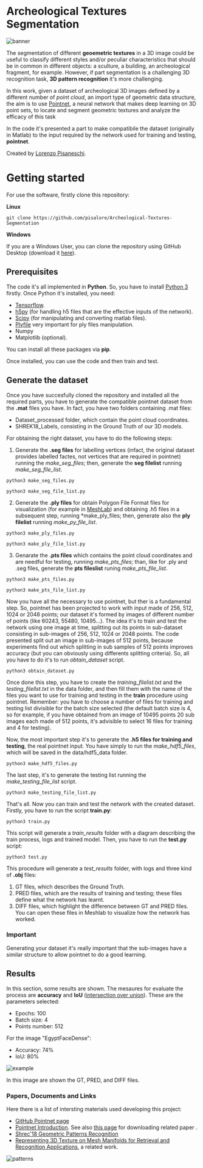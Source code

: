 # Archeological Textures Segmentation

![banner](https://github.com/pisalore/Archeological-Textures-Segmentation/blob/master/doc/ATS.png)

The segmentation of different **geoemetric textures** in a 3D image could be useful to classify different styles and/or peculiar characteristics that should be in common in different objects: a sculture, a building, an archeological fragment, for example. However, if part segmentation is a challenging 3D recognition task, **3D pattern recognition** it's more challenging. 

In this work, given a dataset of archeological 3D images defined by a different number of *point cloud*, an import type of geometric data structure, the aim is to use [Pointnet](https://github.com/charlesq34/pointnet), a neural network that makes deep learning on 3D point sets, to locate and segment geometric textures and analyze the efficacy of this task

In the code it's presented a part to make compatibile the dataset (originally in Matlab) to the input required by the network used for training and testing, **pointnet**. 

Created by [Lorenzo Pisaneschi](https://www.linkedin.com/in/lorenzo-pisaneschi-aaa4b3123).

# Getting started

For use the software, firstly clone this repository:

**Linux**
```
git clone https://github.com/pisalore/Archeological-Textures-Segmentation
```

**Windows**

If you are a Windows User, you can clone the repository using GitHub Desktop (download it [here](https://desktop.github.com/)).

## Prerequisites

The code it's all implemented in **Python**. So, you have to install [Python 3](https://www.python.org/downloads/) firstly.
Once Python it's installed, you need:

- [Tensorflow](https://www.tensorflow.org/).
- [h5py](https://github.com/h5py/h5py) (for handling h5 files that are the effective inputs of the network).
- [Scipy](https://www.scipy.org/index.html) (for manipulating and converting matlab files).
- [Plyfile](https://pypi.org/project/plyfile/) very important for ply files manipulation.
- Numpy
- Matplotlib (optional).

You can install all these packages via **pip**.

Once installed, you can use the code and then train and test.

## Generate the dataset

Once you have succesfully cloned the repository and installed all the required parts, you have to generate the compatible pointnet dataset from the **.mat** files you have. In fact, you have two folders containing .mat files:

- Dataset_processed folder, which contain the point cloud coordinates.
- SHREK18_Labels, consisting in the Ground Truth of our 3D models.

For obtaining the right dataset, you have to do the following steps:

1. Generate the **.seg files** for labelling vertices (infact, the original dataset provides labelled factes, not vertices that are required in pointnet) running the *make_seg_files*; then, generate the **seg filelist** running *make_seg_file_list*.
```
python3 make_seg_files.py
```
```
python3 make_seg_file_list.py
```

2. Generate the **.ply files** for obtain Polygon File Format files for visualization (for example in [MeshLab](http://www.meshlab.net/#download)) and obtaining .h5 files in a subsequent step, running *make_ply_files; then, generate also the 
**ply filelist** running *make_py_file_list*.
```
python3 make_ply_files.py
```
```
python3 make_ply_file_list.py
```

3. Genarate the **.pts files** which contains the point cloud coordinates and are needful for testing, running *make_pts_files*; than, like for .ply and .seg files, generate the **pts fileslist** runing *make_pts_file_list*.
```
python3 make_pts_files.py
```
```
python3 make_pts_file_list.py
```

Now you have all the necessary to use pointnet, but ther is a fundamental step.
So, pointnet has been projected to work with input made of 256, 512, 1024 or 2048 points; our dataset it's formed by images of different number of points (like 60243, 55480, 10495...). The idea it's to train and test the network using one image at time, splitting out its points in sub-dataset consisting in sub-images of 256, 512, 1024 or 2048 points. 
The code presented split out an image in sub-images of 512 points, because experiments find out which splitting in sub samples of 512 points improves accuracy (but you can obviously using differents splitting criteria).
So, all you have to do it's to run *obtain_dataset* script.
```
python3 obtain_dataset.py
```
Once done this step, you have to create the *training_filelist.txt* and the *testing_filellst.txt* in the data folder, and then fill them with the name of the files you want to use for training and testing in the **train** procedure using pointnet. Remember: you have to choose a number of files for training and testing list divisible for the batch size selected (the default batch size is 4, so for example, if you have obtained from an image of 
10495 points 20 sub images each made of 512 points, it's advisible to select 16 files for training and 4 for testing).

Now, the most important step it's to generate the **.h5 files for training and testing**, the real pointnet input. You have simply to run the *make_hdf5_files*, which will be saved in the data/hdf5_data folder.

```
python3 make_hdf5_files.py
```
The last step, it's to generate the testing list running the *make_testing_file_list* script.
```
python3 make_testing_file_list.py
```
That's all. Now you can train and test the network with the created dataset.
Firstly, you have to run the script **train.py**:

```
python3 train.py
```
This script will generate a *train_results* folder with a diagram describing the train process, logs and trained model.
Then, you have to run the **test.py** script:
```
python3 test.py
```
This procedure will generate a *test_results* folder, with logs and three kind of **.obj** files:
1. GT files, which describes the Ground Truth.
2. PRED files, which are the results of training and testing; these files define what the network has learnt.
3. DIFF files, which highlight the difference between GT and PRED files.
You can open these files in Meshlab to visualize how the network has worked.

### Important

Generating your dataset it's really important that the sub-images have a similar structure to allow pointnet to do a good learning.

## Results
In this section, some results are shown. The mesaures for evaluate the process are **accuracy** and **IoU** ([intersection over union](https://www.pyimagesearch.com/2016/11/07/intersection-over-union-iou-for-object-detection/)).
These are the parameters selected:
- Epochs: 100
- Batch size: 4
- Points number: 512

For the image "EgyptFaceDense": 
- Accuracy: 74%
- IoU: 80%

![example](https://github.com/pisalore/Archeological-Textures-Segmentation/blob/master/doc/eyb%20(1).png)

In this image are shown the GT, PRED, and DIFF files.

### Papers, Documents and Links
Here there is a list of intersting materials used developing this project:
- [GitHub Pointnet page](https://github.com/charlesq34/pointnet)
- [Pointnet Introduction](http://stanford.edu/~rqi/pointnet/). See also [this page](https://arxiv.org/abs/1612.00593) for downloading related paper .
- [Shrec'18 Geometric Patterns Recognition](https://www.researchgate.net/publication/325166002_SHREC'18_track_Recognition_of_geometric_patterns_over_3D_models)
- [Representing 3D Texture on Mesh Manifolds for Retrieval and Recognition Applications](https://www.researchgate.net/publication/291522152_Representing_3D_Texture_on_Mesh_Manifolds_for_Retrieval_and_Recognition_Applications), a related work.


![patterns](https://github.com/pisalore/Archeological-Textures-Segmentation/blob/master/doc/patterns.png)



